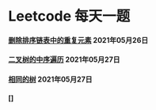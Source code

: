 # Leetcode 每天一题

#### [删除排序链表中的重复元素](https://github.com/yanghao89/leetcode/tree/master/deleteDuplicates) 2021年05月26日 
#### [二叉树的中序遍历](https://github.com/yanghao89/leetcode/tree/master/deleteDuplicates) 2021年05月27日
#### [相同的树](https://github.com/yanghao89/leetcode/tree/master/deleteDuplicates) 2021年05月27日
#### []